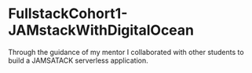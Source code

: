 # FullstackCohort1-JAMstackWithDigitalOcean

Through the guidance of my mentor I collaborated with other students to build a JAMSATACK serverless application.
